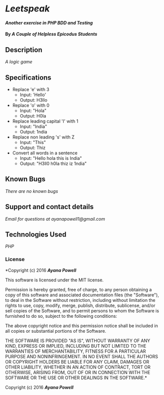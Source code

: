 # _Leetspeak_

#### _Another exercise in PHP BDD and Testing_

#### By _**A Couple of Helpless Epicodus Students**_

## Description

_A logic game_

## Specifications

* Replace 'e' with 3
    * Input: 'Hello'
    * Output: H3llo
* Replace 'o' with 0
    * Input: "Hola"
    * Output: H0la
* Replace leading capital 'I' with 1
    * Input: "India"
    * Output: 1ndia
* Replace non leading 's' with Z
    * Input: "This"
    * Output: Thiz
* Convert all words in a sentence
    * Input: "Hello hola this is India"
    * Output: "H3ll0 h0la thiz iz 1ndia"

## Known Bugs

_There are no known bugs_

## Support and contact details

_Email for questions at ayanapowell1@gmail.com_

## Technologies Used

_PHP_

### License

*Copyright (c) 2016 **_Ayana Powell_**

This software is licensed under the MIT license.

Permission is hereby granted, free of charge, to any person obtaining a copy of this software and associated documentation files (the "Software"), to deal in the Software without restriction, including without limitation the rights to use, copy, modify, merge, publish, distribute, sublicense, and/or sell copies of the Software, and to permit persons to whom the Software is furnished to do so, subject to the following conditions:

The above copyright notice and this permission notice shall be included in all copies or substantial portions of the Software.

THE SOFTWARE IS PROVIDED "AS IS", WITHOUT WARRANTY OF ANY KIND, EXPRESS OR IMPLIED, INCLUDING BUT NOT LIMITED TO THE WARRANTIES OF MERCHANTABILITY, FITNESS FOR A PARTICULAR PURPOSE AND NONINFRINGEMENT. IN NO EVENT SHALL THE AUTHORS OR COPYRIGHT HOLDERS BE LIABLE FOR ANY CLAIM, DAMAGES OR OTHER LIABILITY, WHETHER IN AN ACTION OF CONTRACT, TORT OR OTHERWISE, ARISING FROM, OUT OF OR IN CONNECTION WITH THE SOFTWARE OR THE USE OR OTHER DEALINGS IN THE SOFTWARE.*

Copyright (c) 2016 **_Ayana Powell_**
